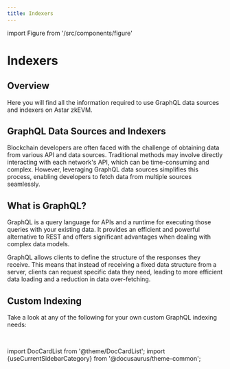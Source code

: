 ```yaml
---
title: Indexers
---
```


import Figure from '/src/components/figure'

# Indexers

## Overview

Here you will find all the information required to use GraphQL data sources and indexers on Astar zkEVM.

## GraphQL Data Sources and Indexers

Blockchain developers are often faced with the challenge of obtaining data from various API and data sources. Traditional methods may involve directly interacting with each network's API, which can be time-consuming and complex. However, leveraging GraphQL data sources simplifies this process, enabling developers to fetch data from multiple sources seamlessly.

## What is GraphQL?

GraphQL is a query language for APIs and a runtime for executing those queries with your existing data. It provides an efficient and powerful alternative to REST and offers significant advantages when dealing with complex data models.

GraphQL allows clients to define the structure of the responses they receive. This means that instead of receiving a fixed data structure from a server, clients can request specific data they need, leading to more efficient data loading and a reduction in data over-fetching.

## Custom Indexing

Take a look at any of the following for your own custom GraphQL indexing needs:

<br/>

import DocCardList from '@theme/DocCardList';
import {useCurrentSidebarCategory} from '@docusaurus/theme-common';

<DocCardList items={useCurrentSidebarCategory().items}/>
